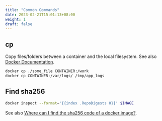 ```yaml
---
title: "Common Commands"
date: 2023-02-21T15:01:13+08:00
weight: 1
draft: false
---
```


## cp

Copy files/folders between a container and the local filesystem. See also [Docker Documentation](https://docs.docker.com/engine/reference/commandline/cp/).

``` bash
docker cp ./some_file CONTAINER:/work
docker cp CONTAINER:/var/logs/ /tmp/app_logs
```

## Find sha256

``` bash
docker inspect --format='{{index .RepoDigests 0}}' $IMAGE
```

See also [Where can I find the sha256 code of a docker image?](https://stackoverflow.com/a/33511811).
